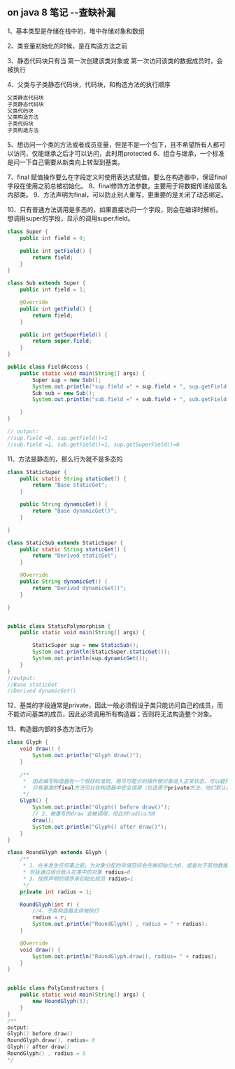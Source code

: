 ## on java 8 笔记 --查缺补漏



1、基本类型是存储在栈中的，堆中存储对象和数组

2、类变量初始化的时候，是在构造方法之前

3、静态代码块只有当 第一次创建该类对象或 第一次访问该类的数据成员时，会被执行

4、父类与子类静态代码块，代码块，和构造方法的执行顺序

```java
父类静态代码块
子类静态代码块
父类代码块
父类构造方法
子类代码块
子类构造方法
```

5、想访问一个类的方法或者成员变量，但是不是一个包下，且不希望所有人都可以访问，仅能继承之后才可以访问，此时用protected
6、组合与继承，一个标准是问一下自己需要从新类向上转型到基类。

7、final 赋值操作要么在字段定义时使用表达式赋值，要么在构造器中，保证final字段在使用之前总被初始化。
8、final修饰方法参数，主要用于将数据传递给匿名内部类。
9、方法声明为final，可以防止别人重写，更重要的是关闭了动态绑定。

10、只有普通方法调用是多态的，如果直接访问一个字段，则会在编译时解析。想调用super的字段，显示的调用super.field。

```java
class Super {
    public int field = 0;

    public int getField() {
        return field;
    }
}

class Sub extends Super {
    public int field = 1;

    @Override
    public int getField() {
        return field;
    }

    public int getSuperField() {
        return super.field;
    }
}

public class FieldAccess {
    public static void main(String[] args) {
        Super sup = new Sub();
        System.out.println("sup.field =" + sup.field + ", sup.getField()=" + sup.getField());
        Sub sub = new Sub();
        System.out.println("sub.field =" + sub.field + ", sub.getField()=" + sub.getField() + ", sup.getSuperField()=" + sub.getSuperField());

    }
}

// output:
//sup.field =0, sup.getField()=1
//sub.field =1, sub.getField()=1, sup.getSuperField()=0
```

11、方法是静态的，那么行为就不是多态的

```java
class StaticSuper {
    public static String staticGet() {
        return "Base staticGet";
    }

    public String dynamicGet() {
        return "Base dynamicGet()";
    }

}

class StaticSub extends StaticSuper {
    public static String staticGet() {
        return "Derived staticGet";
    }

    @Override
    public String dynamicGet() {
        return "Derived dynamicGet()";
    }

}


public class StaticPolymorphism {
    public static void main(String[] args) {

        StaticSuper sup = new StaticSub();
        System.out.println(StaticSuper.staticGet());
        System.out.println(sup.dynamicGet());
    }
}
//output:
//Base staticGet
//Derived dynamicGet()

```



12、基类的字段通常是private，因此一般必须假设子类只能访问自己的成员，而不能访问基类的成员，因此必须调用所有构造器；否则将无法构造整个对象。

13、构造器内部的多态方法行为

```java
class Glyph {
    void draw() {
        System.out.println("Glyph draw()");
    }

    /**
     *  因此编写构造器有一个很好的准则，用尽可能少的操作使对象进入正常状态，可以避免的话，不要调用此类的任何方法，
     *  只有基类的final方法可以在构造器中安全调用（也适用于private方法，他们默认是final的）
     */
    Glyph() {
        System.out.println("Glyph() before draw()");
        // 2、被重写的draw 会被调用，但此时radius为0
        draw();
        System.out.println("Glyph() after draw()");
    }
}

class RoundGlyph extends Glyph {
    /**
     * 1、在未发生任何事之前，为对象分配的存储空间会先被初始化为0，或者对于其他数据类型，任何与0等价的值（null）
     * 包括通过组合嵌入在类中的对象 radius=0
     * 3、按照声明的顺序来初始化成员 radius=1
     */
    private int radius = 1;

    RoundGlyph(int r) {
        //4、子类构造器主体被执行
        radius = r;
        System.out.println("RoundGlyph() , radius = " + radius);
    }

    @Override
    void draw() {
        System.out.println("RoundGlyph.draw(), radius= " + radius);
    }
}


public class PolyConstructors {
    public static void main(String[] args) {
        new RoundGlyph(5);
    }
}
/**
output:
Glyph() before draw()
RoundGlyph.draw(), radius= 0
Glyph() after draw()
RoundGlyph() , radius = 5
*/
```

